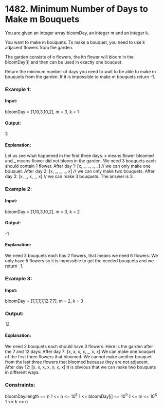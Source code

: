 # 1482. Minimum Number of Days to Make m Bouquets
You are given an integer array bloomDay, an integer m and an integer k.

You want to make m bouquets. To make a bouquet, you need to use k adjacent flowers from the garden.

The garden consists of n flowers, the ith flower will bloom in the bloomDay[i] and then can be used in exactly one bouquet.

Return the minimum number of days you need to wait to be able to make m bouquets from the garden. If it is impossible to make m bouquets return -1.

### Example 1:
#### Input: 
bloomDay = [1,10,3,10,2], m = 3, k = 1
#### Output:
3
#### Explanation:
Let us see what happened in the first three days. x means flower bloomed and _ means flower did not bloom in the garden.
We need 3 bouquets each should contain 1 flower.
After day 1: [x, _, _, _, _]   // we can only make one bouquet.
After day 2: [x, _, _, _, x]   // we can only make two bouquets.
After day 3: [x, _, x, _, x]   // we can make 3 bouquets. The answer is 3.

### Example 2:
#### Input:
bloomDay = [1,10,3,10,2], m = 3, k = 2
#### Output:
-1
#### Explanation:
We need 3 bouquets each has 2 flowers, that means we need 6 flowers. We only have 5 flowers so it is impossible to get the needed bouquets and we return -1.

### Example 3:
#### Input:
bloomDay = [7,7,7,7,12,7,7], m = 2, k = 3
### Output:
12
#### Explanation:
We need 2 bouquets each should have 3 flowers.
Here is the garden after the 7 and 12 days:
After day 7: [x, x, x, x, _, x, x]
We can make one bouquet of the first three flowers that bloomed. We cannot make another bouquet from the last three flowers that bloomed because they are not adjacent.
After day 12: [x, x, x, x, x, x, x]
It is obvious that we can make two bouquets in different ways.
 
### Constraints:
bloomDay.length == n
1 <= n <= $`10^5`$
1 <= bloomDay[i] <= $`10^9`$
1 <= m <= $`10^6`$
1 <= k <= n

